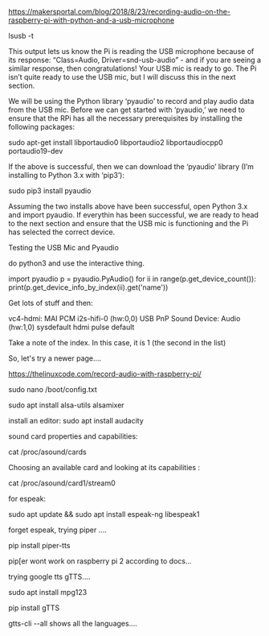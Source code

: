 https://makersportal.com/blog/2018/8/23/recording-audio-on-the-raspberry-pi-with-python-and-a-usb-microphone

lsusb -t



This output lets us know the Pi is reading the USB microphone because of its response: “Class=Audio, Driver=snd-usb-audio” - and if you are seeing a similar response, then congratulations! Your USB mic is ready to go. The Pi isn’t quite ready to use the USB mic, but I will discuss this in the next section.

We will be using the Python library ‘pyaudio’ to record and play audio data from the USB mic. Before we can get started with ‘pyaudio,’ we need to ensure that the RPi has all the necessary prerequisites by installing the following packages:

sudo apt-get install libportaudio0 libportaudio2 libportaudiocpp0 portaudio19-dev

If the above is successful, then we can download the ‘pyaudio’ library (I’m installing to Python 3.x with ‘pip3’):

sudo pip3 install pyaudio

Assuming the two installs above have been successful, open Python 3.x and import pyaudio. If everythin has been successful, we are ready to head to the next section and ensure that the USB mic is functioning and the Pi has selected the correct device.

Testing the USB Mic and Pyaudio

do python3 and use the interactive thing.


import pyaudio
p = pyaudio.PyAudio()
for ii in range(p.get_device_count()):
    print(p.get_device_info_by_index(ii).get('name'))

Get lots of stuff and then:

vc4-hdmi: MAI PCM i2s-hifi-0 (hw:0,0)
USB PnP Sound Device: Audio (hw:1,0)
sysdefault
hdmi
pulse
default

Take a note of the index.   In this case, it is 1 (the second in the list)


So, let's try a newer page....


https://thelinuxcode.com/record-audio-with-raspberry-pi/

sudo nano /boot/config.txt



sudo apt install alsa-utils
alsamixer

install an editor:
sudo apt install audacity


sound card properties and capabilities:

cat /proc/asound/cards

Choosing an available card and looking at its capabilities :

cat /proc/asound/card1/stream0



for espeak:


sudo apt update && sudo apt install espeak-ng libespeak1



forget espeak,  trying piper ....

pip install piper-tts

pip[er wont work on raspberry pi 2 according to docs...


trying google tts gTTS....


sudo apt install mpg123

pip install gTTS


gtts-cli --all shows all the languages....

